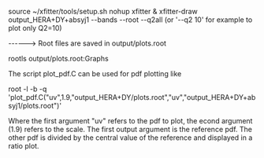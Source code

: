 source ~/xfitter/tools/setup.sh
nohup xfitter &
xfitter-draw output_HERA+DY+absyj1 --bands --root --q2all (or '--q2 10' for example to plot only Q2=10)

------> Root files are saved in output/plots.root

rootls output/plots.root:Graphs

The script plot_pdf.C can be used for pdf plotting like 

root -l -b -q 'plot_pdf.C("uv",1.9,"output_HERA+DY/plots.root","uv","output_HERA+DY+absyj1/plots.root")'


Where the first argument "uv" refers to the pdf to plot, the econd argument (1.9) refers to the scale. The first output argument is the reference pdf. The other pdf is divided by the central value of the reference and displayed in a ratio plot.
